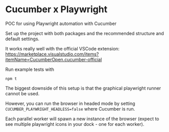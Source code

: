 # Cucumber x Playwright

POC for using Playwright automation with Cucumber

Set up the project with both packages and the recommended structure and default settings.

It works really well with the official VSCode extension: https://marketplace.visualstudio.com/items?itemName=CucumberOpen.cucumber-official

Run example tests with
```
npm t
```

The biggest downside of this setup is that the graphical playwright runner cannot be used.

However, you can run the browser in headed mode by setting `CUCUMBER_PLAYWRIGHT_HEADLESS=false` where Cucumber is run.

Each parallel worker will spawn a new instance of the browser (expect to see multiple playwright icons in your dock - one for each worker).

